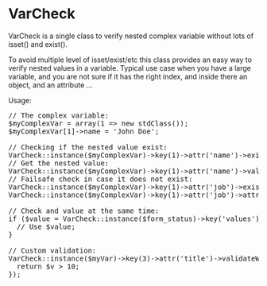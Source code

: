 VarCheck
=========

VarCheck is a single class to verify nested complex variable without lots of isset() and exist().

To avoid multiple level of isset/exist/etc this class provides an easy way to verify nested values in a variable.
Typical use case when you have a large variable, and you are not sure if it has the right index, and inside
there an object, and an attribute ...

Usage:

<pre>
// The complex variable:
$myComplexVar = array(1 => new stdClass());
$myComplexVar[1]->name = 'John Doe';

// Checking if the nested value exist:
VarCheck::instance($myComplexVar)->key(1)->attr('name')->exist(); // TRUE;
// Get the nested value:
VarCheck::instance($myComplexVar)->key(1)->attr('name')->value(); // John Doe;
// Failsafe check in case it does not exist:
VarCheck::instance($myComplexVar)->key(1)->attr('job')->exist(); // FALSE;
VarCheck::instance($myComplexVar)->key(1)->attr('job')->attr('title')->exist(); // FALSE;

// Check and value at the same time:
if ($value = VarCheck::instance($form_status)->key('values')->key('#node')->attr('field_image')->key(LANGUAGE_NONE)->key(0)->key('item')->key('fid')->value()) {
  // Use $value;
}

// Custom validation:
VarCheck::instance($myVar)->key(3)->attr('title')->validateWith(function($v) {
  return $v > 10;
});
</pre>